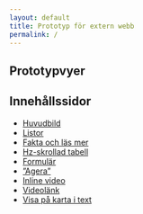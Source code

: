 ```yaml
---
layout: default
title: Prototyp för extern webb
permalink: /
---
```

<section class="body-copy toc">
  <h1>Prototypvyer</h1>
  <h2>Innehållssidor</h2>
  <nav>
    <ul>
      <li><a href="{{ site.baseurl }}/body-copy-2/">Huvudbild</a></li>
      <li><a href="{{ site.baseurl }}/body-copy-1/">Listor</a></li>
      <li><a href="{{ site.baseurl }}/body-copy-9/">Fakta och läs mer</a></li>
      <li><a href="{{ site.baseurl }}/body-copy-3/">Hz-skrollad tabell</a></li>
      <li><a href="{{ site.baseurl }}/body-copy-4/">Formulär</a></li>
      <li><a href="{{ site.baseurl }}/body-copy-5/">”Agera”</a></li>
      <li><a href="{{ site.baseurl }}/body-copy-6/">Inline video</a></li>
      <li><a href="{{ site.baseurl }}/body-copy-7/">Videolänk</a></li>
      <li><a href="{{ site.baseurl }}/body-copy-8/">Visa på karta i text</a></li>
    </ul>
  </nav>
<!--   <h2>Navigeringssidor</h2>
  <nav>
    <ul>
      <li><a href="{{ site.baseurl }}/nav-page-2/">Box med balkar</a></li>
      <li><a href="{{ site.baseurl }}/nav-page-3/">Box med balkar och chevrons</a></li>
      <li><a href="{{ site.baseurl }}/nav-page-1/">Ren design</a></li>
      <li><a href="{{ site.baseurl }}/nav-page-4/">Box, vit med balkar</a></li>
      <li><a href="{{ site.baseurl }}/nav-page-5/">Vit med fullbreddsbalkar</a></li>
    </ul>
  </nav>
 --></section>

